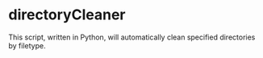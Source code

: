 # directoryCleaner
This script, written in Python, will automatically clean specified directories by filetype. 
